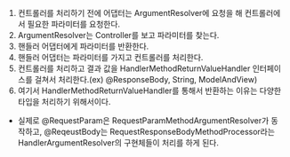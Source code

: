1. 컨트롤러를 처리하기 전에 어댑터는 ArgumentResolver에 요청을 해 컨트롤러에서 필요한 파라미터를 요청한다.
2. ArgumentResolver는 Controller를 보고 파라미터를 찾는다.
3. 핸들러 어댑터에게 파라미터를 반환한다.
4. 핸들러 어댑터는 파라미터를 가지고 컨트롤러를 처리한다.
5. 컨트롤러를 처리하고 결과 값을 HandlerMethodReturnValueHandler 인터페이스를 걸쳐서 처리한다.(ex) @ResponseBody, String, ModelAndView)
6. 여기서 HandlerMethodReturnValueHandler를 통해서 반환하는 이유는 다양한 타입을 처리하기 위해서이다.

- 실제로 @RequestParam은 RequestParamMethodArgumentResolver가 동작하고, @ReqeustBody는 RequestResponseBodyMethodProcessor라는 HandlerArgumentResolver의 구현체들이 처리를 하게 된다.